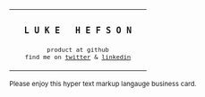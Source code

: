 <table>
    <tr align="center">
      <td>
<h3><samp>&nbsp;&nbsp;L U K E &nbsp; H E F S O N&nbsp;&nbsp;</samp></h3>
<sub><samp>product at github</samp></sub><br>
<sub><samp>find me on <a href="https://twitter.com/lukehefson/">twitter</a> & <a href="https://uk.linkedin.com/in/lukehefson">linkedin</a></br></br></samp></sub>
</td>
    </tr>
</table>

<sub>Please enjoy this hyper text markup langauge business card. <a href="https://raw.githubusercontent.com/lukehefson/lukehefson/master/README.md"></sub>
